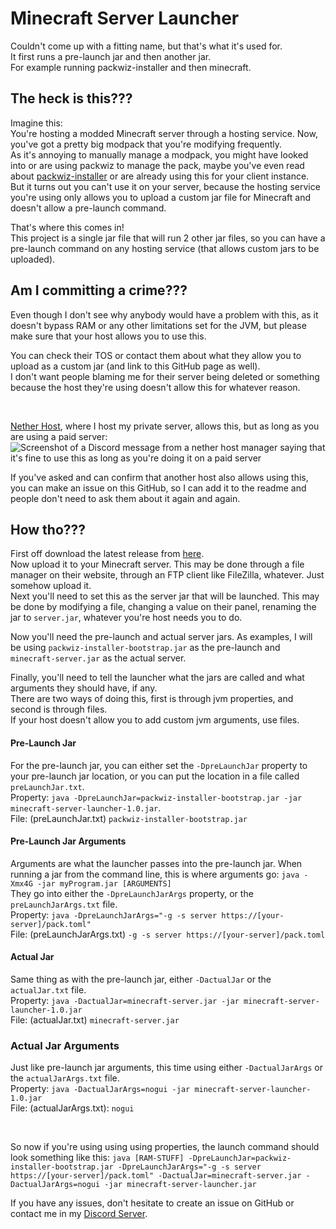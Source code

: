# Minecraft Server Launcher
Couldn't come up with a fitting name, but that's what it's used for.  
It first runs a pre-launch jar and then another jar.  
For example running packwiz-installer and then minecraft.

## The heck is this???
Imagine this:  
You're hosting a modded Minecraft server through a hosting service. Now, you've got a pretty big modpack that you're modifying frequently.  
As it's annoying to manually manage a modpack, you might have looked into or are using packwiz to manage the pack, maybe you've even read about [packwiz-installer](https://packwiz.infra.link/tutorials/installing/packwiz-installer/) or are already using this for your client instance.  
But it turns out you can't use it on your server, because the hosting service you're using only allows you to upload a custom jar file for Minecraft and doesn't allow a pre-launch command.

That's where this comes in!  
This project is a single jar file that will run 2 other jar files, so you can have a pre-launch command on any hosting service (that allows custom jars to be uploaded).

## Am I committing a crime???
Even though I don't see why anybody would have a problem with this, as it doesn't bypass RAM or any other limitations set for the JVM, but please make sure that your host allows you to use this.

You can check their TOS or contact them about what they allow you to upload as a custom jar (and link to this GitHub page as well).  
I don't want people blaming me for their server being deleted or something because the host they're using doesn't allow this for whatever reason.

<br>

[Nether Host](https://nether.host), where I host my private server, allows this, but as long as you are using a paid server:  
![Screenshot of a Discord message from a nether host manager saying that it's fine to use this as long as you're doing it on a paid server](https://github.com/user-attachments/assets/f8bc5998-5d4f-49f6-a717-17a1503cd02a)

If you've asked and can confirm that another host also allows using this, you can make an issue on this GitHub, so I can add it to the readme and people don't need to ask them about it again and again.

## How tho???
First off download the latest release from [here](https://github.com/OffsetMonkey538/minecraft-server-launcher/releases/latest).  
Now upload it to your Minecraft server. This may be done through a file manager on their website, through an FTP client like FileZilla, whatever. Just somehow upload it.  
Next you'll need to set this as the server jar that will be launched. This may be done by modifying a file, changing a value on their panel, renaming the jar to `server.jar`, whatever you're host needs you to do.

Now you'll need the pre-launch and actual server jars. As examples, I will be using `packwiz-installer-bootstrap.jar` as the pre-launch and `minecraft-server.jar` as the actual server.

Finally, you'll need to tell the launcher what the jars are called and what arguments they should have, if any.  
There are two ways of doing this, first is through jvm properties, and second is through files.  
If your host doesn't allow you to add custom jvm arguments, use files.

#### Pre-Launch Jar
For the pre-launch jar, you can either set the `-DpreLaunchJar` property to your pre-launch jar location, or you can put the location in a file called `preLaunchJar.txt`.  
Property: `java -DpreLaunchJar=packwiz-installer-bootstrap.jar -jar minecraft-server-launcher-1.0.jar`.  
File: (preLaunchJar.txt) `packwiz-installer-bootstrap.jar`

#### Pre-Launch Jar Arguments
Arguments are what the launcher passes into the pre-launch jar. When running a jar from the command line, this is where arguments go: `java -Xmx4G -jar myProgram.jar [ARGUMENTS]`  
They go into either the `-DpreLaunchJarArgs` property, or the `preLaunchJarArgs.txt` file.  
Property: `java -DpreLaunchJarArgs="-g -s server https://[your-server]/pack.toml"`  
File: (preLaunchJarArgs.txt) `-g -s server https://[your-server]/pack.toml`

#### Actual Jar
Same thing as with the pre-launch jar, either `-DactualJar` or the `actualJar.txt` file.  
Property: `java -DactualJar=minecraft-server.jar -jar minecraft-server-launcher-1.0.jar`  
File: (actualJar.txt) `minecraft-server.jar`

### Actual Jar Arguments
Just like pre-launch jar arguments, this time using either `-DactualJarArgs` or the `actualJarArgs.txt` file.  
Property: `java -DactualJarArgs=nogui -jar minecraft-server-launcher-1.0.jar`  
File: (actualJarArgs.txt): `nogui`

<br>

So now if you're using using using properties, the launch command should look something like this:
`java [RAM-STUFF] -DpreLaunchJar=packwiz-installer-bootstrap.jar -DpreLaunchJarArgs="-g -s server https://[your-server]/pack.toml" -DactualJar=minecraft-server.jar -DactualJarArgs=nogui -jar minecraft-server-launcher.jar`

If you have any issues, don't hesitate to create an issue on GitHub or contact me in my [Discord Server](https://discord.offsetmonkey538.top).

